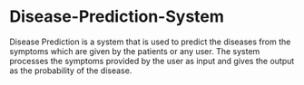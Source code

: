 # Disease-Prediction-System
Disease Prediction is a system that is used to predict the diseases from the symptoms which are given by the patients or any user. The system processes the symptoms provided by the user as input and gives the output as the probability of the disease.
